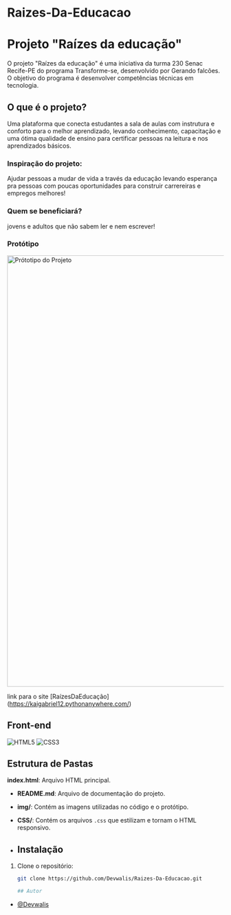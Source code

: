 # Raizes-Da-Educacao

# Projeto "Raízes da educação"
O projeto "Raízes da educação" é uma iniciativa da turma 230 Senac Recife-PE  do programa Transforme-se, desenvolvido por Gerando falcões. O objetivo do programa é desenvolver competências técnicas em tecnologia.

## O que é o projeto?

Uma plataforma que conecta estudantes a sala de aulas com instrutura e conforto para o melhor aprendizado, levando conhecimento, capacitação e uma ótima qualidade de ensino para certificar pessoas na leitura e nos aprendizados básicos.


### Inspiração do projeto:

Ajudar pessoas a mudar de vida a través da educação levando esperança pra pessoas com poucas oportunidades para construir carrereiras e empregos melhores!


### Quem se beneficiará?
jovens e adultos que não sabem ler e nem escrever!

### Protótipo
<img src="img/prototipohome" alt="Prótotipo do Projeto" width="1000"/>

link para o site [RaízesDaEducação] (https://kaigabriel12.pythonanywhere.com/)


## Front-end
![HTML5](https://img.shields.io/badge/-HTML-black?logo=HTML5&style=social)
![CSS3](https://img.shields.io/badge/-CSS-black?logo=css3&style=social)


## Estrutura de Pastas

**index.html**: Arquivo HTML principal.
- **README.md**: Arquivo de documentação do projeto.
- **img/**: Contém as imagens utilizadas no código e o protótipo.
- **CSS/**: Contém os arquivos `.css` que estilizam e tornam o HTML responsivo.

- ## Instalação
1. Clone o repositório:
   ```bash
   git clone https://github.com/Devwalis/Raizes-Da-Educacao.git

   ## Autor
- [@Devwalis](https://github.com/Devwalis)

  

  
  





